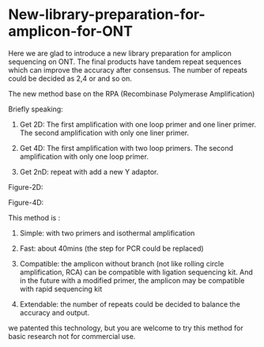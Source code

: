 # New-library-preparation-for-amplicon-for-ONT

  Here we are glad to introduce a new library preparation for amplicon sequencing on ONT. The final products have tandem repeat sequences which can improve the accuracy after consensus. The number of repeats could be decided as 2,4 or and so on.  
  
  The new method base on the RPA (Recombinase Polymerase Amplification)
  
  Briefly speaking:
  
1.	Get 2D:  The first amplification with one loop primer and one liner primer. The second amplification with only one liner primer.

2.	Get 4D:  The first amplification with two loop primers. The second amplification with only one loop primer.

3.	Get 2nD:  repeat with add a new Y adaptor. 


Figure-2D:



Figure-4D:




  This method is :

1.	Simple:       with two primers and isothermal amplification

2.	Fast:         about 40mins (the step for PCR could be replaced)  

3.	Compatible:   the amplicon without branch (not like rolling circle amplification, RCA) can be compatible with ligation sequencing kit. And in the future with a modified primer, the amplicon may be compatible with rapid sequencing kit

4.	Extendable:   the number of repeats could be decided to balance the accuracy and output.

  
  
  we patented this technology, but you are welcome to try this method for basic research not for commercial use.

